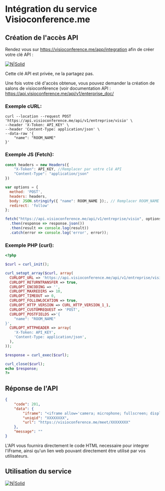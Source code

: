 # Intégration du service Visioconference.me

## **Création de l'accès API**


Rendez vous sur https://visioconference.me/app/integration afin de créer votre clé API :

[![N|Solid](https://i.imgur.com/cXkgANu.jpg)](https://visioconference.me/app)

Cette clé API est privée, ne la partagez pas.

Une fois votre clé d'accès obtenue, vous pouvez demander la création de salons de visioconférence (voir documentation API : https://api.visioconference.me/api/v1/enterprise_doc/


### Exemple cURL: 
```
curl --location --request POST 'https://api.visioconference.me/api/v1/entreprise/visio' \
--header 'X-Token: API_KEY' \
--header 'Content-Type: application/json' \
--data-raw '{
    "name": "ROOM_NAME"
}'
```

### Exemple JS (Fetch):
```js
const headers = new Headers({
    "X-Token": API_KEY, //Remplacer par votre clé API
    "Content-Type": "application/json"
})

var options = {
  method: 'POST',
  headers: headers,
  body: JSON.stringify({ "name": ROOM_NAME });, // Remplacer ROOM_NAME par le nom de votre visioconférence
  redirect: 'follow'
};

fetch("https://api.visioconference.me/api/v1/entreprise/visio", options)
  .then(response => response.json())
  .then(result => console.log(result))
  .catch(error => console.log('error', error));
```

### Exemple PHP (curl):
```php
<?php

$curl = curl_init();

curl_setopt_array($curl, array(
  CURLOPT_URL => 'https://api.visioconference.me/api/v1/entreprise/visio',
  CURLOPT_RETURNTRANSFER => true,
  CURLOPT_ENCODING => '',
  CURLOPT_MAXREDIRS => 10,
  CURLOPT_TIMEOUT => 0,
  CURLOPT_FOLLOWLOCATION => true,
  CURLOPT_HTTP_VERSION => CURL_HTTP_VERSION_1_1,
  CURLOPT_CUSTOMREQUEST => 'POST',
  CURLOPT_POSTFIELDS =>'{
    "name": "ROOM_NAME"
}',
  CURLOPT_HTTPHEADER => array(
    'X-Token: API_KEY',
    'Content-Type: application/json',
  ),
));

$response = curl_exec($curl);

curl_close($curl);
echo $response;
?>
```


## Réponse de l'API
```json
{
    "code": 201,
    "data": {
        "iframe": "<iframe allow='camera; microphone; fullscreen; display-capture' src='https://visioconference.me/meet/XXXXXXXX' style='height: 100%; width: 100%; border: 0px;'/>",
        "uniqid": "XXXXXXXX",
        "url": "https://visioconference.me/meet/XXXXXXXX" 
    },
    "message": ""
}
```

L'API vous fournira directement le code HTML necessaire pour integrer l'iFrame, ainsi qu'un lien web pouvant directement être utilisé par vos utilisateurs.

## **Utilisation du service**


[![N|Solid](https://i.imgur.com/95YNKJb.png)](https://visioconference.me)


